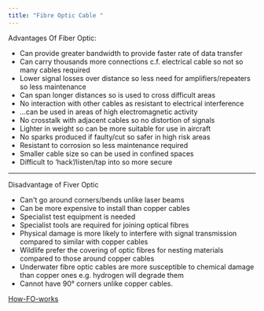 ```yaml
---
title: "Fibre Optic Cable "
--- 
```

Advantages Of Fiber Optic:

- Can provide greater bandwidth to provide faster rate of data transfer
- Can carry thousands more connections c.f. electrical cable so not so many cables required
- Lower signal losses over distance so less need for amplifiers/repeaters so less maintenance
- Can span longer distances so is used to cross difficult areas
- No interaction with other cables as resistant to electrical interference
- ...can be used in areas of high electromagnetic activity
- No crosstalk with adjacent cables so no distortion of signals
- Lighter in weight so can be more suitable for use in aircraft
- No sparks produced if faulty/cut so safer in high risk areas
- Resistant to corrosion so less maintenance required
- Smaller cable size so can be used in confined spaces
- Difficult to ‘hack’/listen/tap into so more secure

---

Disadvantage of Fiver Optic

- Can't go around corners/bends unlike laser beams
- Can be more expensive to install than copper cables
- Specialist test equipment is needed
- Specialist tools are required for joining optical fibres
- Physical damage is more likely to interfere with signal transmission compared to similar with copper cables
- Wildlife prefer the covering of optic fibres for nesting materials compared to those around copper cables
- Underwater fibre optic cables are more susceptible to chemical damage than copper ones e.g. hydrogen will degrade them
- Cannot have 90° corners unlike copper cables. 

 [How-FO-works](Others/How-FO-works.md)
